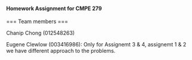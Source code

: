 #### Homework Assignment for CMPE 279

=== Team members ===

Chanip Chong (012548263)

Eugene Clewlow (003416986): Only for Assignemt 3 & 4, assignemt 1 & 2 we have different approach to the problems.

